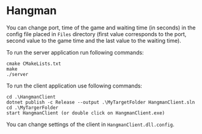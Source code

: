 # Hangman

You can change port, time of the game and waiting time (in seconds) in the config file placed in ``Files`` directory (first value corresponds to the port, second value to the game time and the last value to the waiting time).

To run the server application run following commands:
```
cmake CMakeLists.txt
make
./server
```

To run the client application use following commands:
```
cd .\HangmanClient
dotnet publish -c Release --output .\MyTargetFolder HangmanClient.sln
cd .\MyTargerFolder
start HangmanClient (or double click on HangmanClient.exe)
```

You can change settings of the client in ``HangmanClient.dll.config``.
